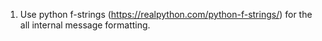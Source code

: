 1. Use python f-strings (https://realpython.com/python-f-strings/) for the all internal message formatting. 

